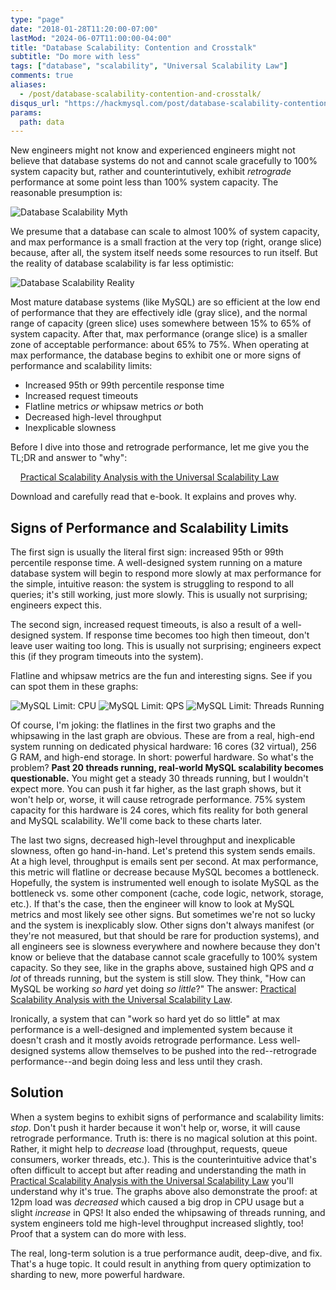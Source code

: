 ```yaml
---
type: "page"
date: "2018-01-28T11:20:00-07:00"
lastMod: "2024-06-07T11:00:00-04:00"
title: "Database Scalability: Contention and Crosstalk"
subtitle: "Do more with less"
tags: ["database", "scalability", "Universal Scalability Law"]
comments: true
aliases:
  - /post/database-scalability-contention-and-crosstalk/
disqus_url: "https://hackmysql.com/post/database-scalability-contention-and-crosstalk/"
params:
  path: data
---
```


New engineers might not know and experienced engineers might not believe that database systems do not and cannot scale gracefully to 100% system capacity but, rather and counterintutively, exhibit _retrograde_ performance at some point less than 100% system capacity. The reasonable presumption is:

![Database Scalability Myth](/img/db-scalability-myth.svg)

We presume that a database can scale to almost 100% of system capacity, and max performance is a small fraction at the very top (right, orange slice) because, after all, the system itself needs some resources to run itself. But the reality of database scalability is far less optimistic:

![Database Scalability Reality](/img/db-scalability-reality.svg)

Most mature database systems (like MySQL) are so efficient at the low end of performance that they are effectively idle (gray slice), and the normal range of capacity (green slice) uses somewhere between 15% to 65% of system capacity. After that, max performance (orange slice) is a smaller zone of acceptable performance: about 65% to 75%. When operating at max performance, the database begins to exhibit one or more signs of performance and scalability limits:

* Increased 95th or 99th percentile response time
* Increased request timeouts
* Flatline metrics _or_ whipsaw metrics _or_ both
* Decreased high-level throughput
* Inexplicable slowness

Before I dive into those and retrograde performance, let me give you the TL;DR and answer to "why":

&nbsp;&nbsp;&nbsp;&nbsp;[Practical Scalability Analysis with the Universal Scalability Law](https://github.com/VividCortex/ebooks/blob/master/scalability.pdf)

Download and carefully read that e-book. It explains and proves why.

## Signs of Performance and Scalability Limits

The first sign is usually the literal first sign: increased 95th or 99th percentile response time. A well-designed system running on a mature database system will begin to respond more slowly at max performance for the simple, intuitive reason: the system is struggling to respond to all queries; it's still working, just more slowly. This is usually not surprising; engineers expect this.

The second sign, increased request timeouts, is also a result of a well-designed system. If response time becomes too high then timeout, don't leave user waiting too long. This is usually not surprising; engineers expect this (if they program timeouts into the system).

Flatline and whipsaw metrics are the fun and interesting signs. See if you can spot them in these graphs:

![MySQL Limit: CPU](/img/mysql-limit-cpu.png)
![MySQL Limit: QPS](/img/mysql-limit-qps.png)
![MySQL Limit: Threads Running](/img/mysql-limit-threads-running.png)

Of course, I'm joking: the flatlines in the first two graphs and the whipsawing in the last graph are obvious. These are from a real, high-end system running on dedicated physical hardware: 16 cores (32 virtual), 256 G RAM, and high-end storage. In short: powerful hardware. So what's the problem? **Past 20 threads running, real-world MySQL scalability becomes questionable.** You might get a steady 30 threads running, but I wouldn't expect more. You can push it far higher, as the last graph shows, but it won't help or, worse, it will cause retrograde performance. 75% system capacity for this hardware is 24 cores, which fits reality for both general and MySQL scalability. We'll come back to these charts later.

The last two signs, decreased high-level throughput and inexplicable slowness, often go hand-in-hand. Let's pretend this system sends emails. At a high level, throughput is emails sent per second. At max performance, this metric will flatline or decrease because MySQL becomes a bottleneck. Hopefully, the system is instrumented well enough to isolate MySQL as the bottleneck vs. some other component (cache, code logic, network, storage, etc.). If that's the case, then the engineer will know to look at MySQL metrics and most likely see other signs. But sometimes we're not so lucky and the system is inexplicably slow. Other signs don't always manifest (or they're not measured, but that should be rare for production systems), and all engineers see is slowness everywhere and nowhere because they don't know or believe that the database cannot scale gracefully to 100% system capacity. So they see, like in the graphs above, sustained high QPS and _a lot_ of threads running, but the system is still slow. They think, "How can MySQL be working _so hard_ yet doing _so little_?" The answer: [Practical Scalability Analysis with the Universal Scalability Law](https://github.com/VividCortex/ebooks/blob/master/scalability.pdf).

Ironically, a system that can "work so hard yet do so little" at max performance is a well-designed and implemented system because it doesn't crash and it mostly avoids retrograde performance. Less well-designed systems allow themselves to be pushed into the red--retrograde performance--and begin doing less and less until they crash.

## Solution

When a system begins to exhibit signs of performance and scalability limits: _stop_. Don't push it harder because it won't help or, worse, it will cause retrograde performance. Truth is: there is no magical solution at this point. Rather, it might help to _decrease_ load (throughput, requests, queue consumers, worker threads, etc.). This is the counterintuitive advice that's often difficult to accept but after reading and understanding the math in [Practical Scalability Analysis with the Universal Scalability Law](https://github.com/VividCortex/ebooks/blob/master/scalability.pdf) you'll understand why it's true. The graphs above also demonstrate the proof: at 12pm load was _decreased_ which caused a big drop in CPU usage but a slight _increase_ in QPS! It also ended the whipsawing of threads running, and system engineers told me high-level throughput increased slightly, too! Proof that a system can do more with less.

The real, long-term solution is a true performance audit, deep-dive, and fix. That's a huge topic. It could result in anything from query optimization to sharding to new, more powerful hardware.
